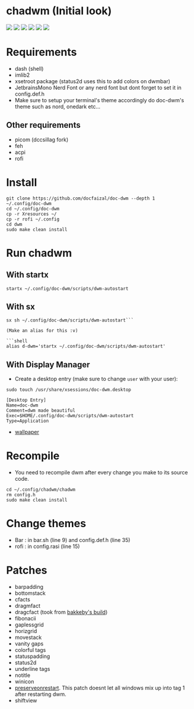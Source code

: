 # chadwm (Initial look)

<img src="https://github.com/siduck/chadwm/blob/screenshots/screenshots/initial_look.png">
<img src="https://github.com/siduck/chadwm/blob/screenshots/screenshots/col_layout.png">
<img src="https://github.com/siduck/chadwm/blob/screenshots/screenshots/occ_act_tags.png">
<img src="https://github.com/siduck/chadwm/blob/screenshots/screenshots/chadwm.png">
<img src='https://i.redd.it/t1pvmqlq3oc81.png'>
<img src="https://github.com/siduck/chadwm/blob/screenshots/screenshots/gruvchad.png">


# Requirements

- dash (shell)
- imlib2 
- xsetroot package (status2d uses this to add colors on dwmbar)
- JetbrainsMono Nerd Font or any nerd font but dont forget to set it in config.def.h
- Make sure to setup your terminal's theme accordingly do doc-dwm's theme such as nord, onedark etc...

## Other requirements
- picom (dccsillag fork)
- feh
- acpi
- rofi

# Install

```
git clone https://github.com/docfaizal/doc-dwm --depth 1  ~/.config/doc-dwm
cd ~/.config/doc-dwm 
cp -r Xresources ~/
cp -r rofi ~/.config
cd dwm
sudo make clean install
```

# Run chadwm

## With startx

```shell
startx ~/.config/doc-dwm/scripts/dwm-autostart

```

## With sx

```shell
sx sh ~/.config/doc-dwm/scripts/dwm-autostart```

(Make an alias for this :v)

```shell
alias d-dwm='startx ~/.config/doc-dwm/scripts/dwm-autostart'
```

## With Display Manager

- Create a desktop entry (make sure to change `user` with your user):

```shell
sudo touch /usr/share/xsessions/doc-dwm.desktop  
```

```
[Desktop Entry]
Name=doc-dwm
Comment=dwm made beautiful 
Exec=$HOME/.config/doc-dwm/scripts/dwm-autostart 
Type=Application 
```

- [wallpaper](https://github.com/siduck/chadwm/blob/screenshots/screenshots/chad.png)

# Recompile

- You need to recompile dwm after every change you make to its source code.

```
cd ~/.config/chadwm/chadwm
rm config.h
sudo make clean install
```

# Change themes

- Bar  : in bar.sh (line 9) and config.def.h (line 35)
- rofi : in config.rasi (line 15)



# Patches

- barpadding 
- bottomstack
- cfacts
- dragmfact 
- dragcfact (took from [bakkeby's build](https://github.com/bakkeby/dwm-flexipatch))
- fibonacii
- gaplessgrid
- horizgrid
- movestack 
- vanity gaps
- colorful tags
- statuspadding 
- status2d
- underline tags
- notitle
- winicon
- [preserveonrestart](https://github.com/PhyTech-R0/dwm-phyOS/blob/master/patches/dwm-6.3-patches/dwm-preserveonrestart-6.3.diff). This patch doesnt let all windows mix up into tag 1 after restarting dwm.
- shiftview
